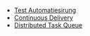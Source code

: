 * [Test Automatiesirung](../test-automation)
* [Continuous Delivery](../continuous-delivery)
* [Distributed Task Queue](../distributed-task-queue)